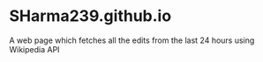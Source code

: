 # SHarma239.github.io
A web page which fetches all the edits from the last 24 hours using Wikipedia API
